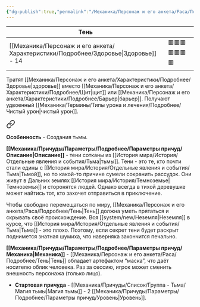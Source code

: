 ```yaml
---
{"dg-publish":true,"permalink":"/Механика/Персонаж и его анкета/Раса/Подробнее/Тень/","noteIcon":"","created":"2025-09-07T13:19:21.896+03:00","updated":"2025-09-04T08:06:54.988+03:00"}
---
```




| Тень          |                |
| ------------- | -------------- |
| [[Механика/Персонаж и его анкета/Характеристики/Подробнее/Здоровье\|Здоровье]] - 14 | 🟥🟥🟥🟥🟥🟥🟥 |
Тратят [[Механика/Персонаж и его анкета/Характеристики/Подробнее/Здоровье\|здоровье]] вместо [[Механика/Персонаж и его анкета/Характеристики/Подробнее/Щит\|щит]] или [[Механика/Персонаж и его анкета/Характеристики/Подробнее/Барьер\|барьер]]. Получают удвоенный [[Механика/Термины/Типы урона и лечения/Подробнее/Чистый урон\|чистый урон]].



<div class="transclusion internal-embed is-loaded"><a class="markdown-embed-link" href="/Механика/Персонаж и его анкета/Особенности расы/Создания Тьмы/" aria-label="Open link"><svg xmlns="http://www.w3.org/2000/svg" width="24" height="24" viewBox="0 0 24 24" fill="none" stroke="currentColor" stroke-width="2" stroke-linecap="round" stroke-linejoin="round" class="svg-icon lucide-link"><path d="M10 13a5 5 0 0 0 7.54.54l3-3a5 5 0 0 0-7.07-7.07l-1.72 1.71"></path><path d="M14 11a5 5 0 0 0-7.54-.54l-3 3a5 5 0 0 0 7.07 7.07l1.71-1.71"></path></svg></a><div class="markdown-embed">




**Особенность** - Создания тьмы.

**[[Механика/Причуды/Параметры/Подробнее/Параметры причуд/Описание\|Описание]]** - тени сотканы из [[История мира/История/Отдельные явления и события/Тьма\|тьмы]]. Тени - это те, кто почти стали едины с [[История мира/История/Отдельные явления и события/Тьма\|Тьмой]], но по какой-то причине сумели сохранить рассудок. Они живут в Дальних землях [[История мира/История/Темноземье\|Темноземья]] и сторонятся людей. Однако всегда в тихой деревушке может найтись тот, кто захочет отправиться в приключение. 

Чтобы свободно перемещаться по миру, [[Механика/Персонаж и его анкета/Раса/Подробнее/Тень\|Тень]] должна уметь прятаться и скрывать своё происхождение. Вся [[system/new/Неземля\|Неземля]] в курсе, что [[История мира/История/Отдельные явления и события/Тьма\|Тьма]] - это плохо. Поэтому, если секрет тени будет раскрыт поднимется знатная шумиха, что наверняка закончится печально.

**[[Механика/Причуды/Параметры/Подробнее/Параметры причуд/Механика\|Механика]]** - [[Механика/Персонаж и его анкета/Раса/Подробнее/Тень\|Тень]] обладает артефактом “маска”, что даёт носителю облик человека. Раз за сессию, игрок может сменить внешность персонажа (только лицо).

</div></div>



- **Стартовая причуда** - [[Механика/Причуды/Список/Группа - Тьма/Магия тьмы\|Магия тьмы]] - 2 [[Механика/Причуды/Параметры/Подробнее/Параметры причуд/Уровень\|Уровень]]. 